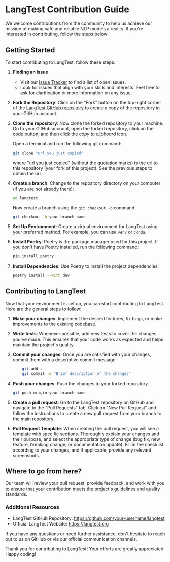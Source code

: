 # LangTest Contribution Guide

We welcome contributions from the community to help us achieve our mission of making safe and reliable NLP models a reality. If you're interested in contributing, follow the steps below:

## Getting Started

To start contributing to LangTest, follow these steps:

1. **Finding an Issue**

   - Visit our [Issue Tracker](https://github.com/JohnSnowLabs/langtest.git/issues) to find a list of open issues.
   - Look for issues that align with your skills and interests. Feel free to ask for clarification or more information on any issue.

2. **Fork the Repository**: Click on the "Fork" button on the top-right corner of the [LangTest GitHub repository](https://github.com/JohnSnowLabs/langtest.git) to create a copy of the repository in your GitHub account.

3. **Clone the repository**: Now clone the forked repository to your machine. Go to your GitHub account, open the forked repository, click on the code button, and then click the _copy to clipboard_ icon.

   Open a terminal and run the following git command:

   ```bash
   git clone "url you just copied"
   ```
   where "url you just copied" (without the quotation marks) is the url to this repository (your fork of this project). See the previous steps to obtain the url.

4. **Create a branch**: Change to the repository directory on your computer (if you are not already there):

   ```bash
   cd langtest
   ```

   Now create a branch using the `git checkout -b` command:

   ```bash
   git checkout -b your-branch-name
   ```

5. **Set Up Environment**: Create a virtual environment for LangTest using your preferred method. For example, you can use `venv` or `conda`.

6. **Install Poetry**: Poetry is the package manager used for this project. If you don't have Poetry installed, run the following command:

   ```bash
   pip install poetry
   ```

7. **Install Dependencies**: Use Poetry to install the project dependencies:

   ```bash
   poetry install --with dev
   ```

## Contributing to LangTest

Now that your environment is set up, you can start contributing to LangTest. Here are the general steps to follow:

1. **Make your changes**: Implement the desired features, fix bugs, or make improvements to the existing codebase.

2. **Write tests**: Whenever possible, add new tests to cover the changes you've made. This ensures that your code works as expected and helps maintain the project's quality.

3. **Commit your changes**: Once you are satisfied with your changes, commit them with a descriptive commit message.

    ```bash 
        git add .
        git commit -m "Brief description of the changes"
    ```
5. **Push your changes**: Push the changes to your forked repository.
    ```bash 
    git push origin your-branch-name
    ```

6. **Create a pull request**: Go to the LangTest repository on GitHub and navigate to the "Pull Requests" tab. Click on "New Pull Request" and follow the instructions to create a new pull request from your branch to the main repository.

7. **Pull Request Template**: When creating the pull request, you will see a template with specific sections. Thoroughly explain your changes and their purpose, and select the appropriate type of change (bug fix, new feature, breaking change, or documentation update). Fill in the checklist according to your changes, and if applicable, provide any relevant screenshots.

## Where to go from here?

Our team will review your pull request, provide feedback, and work with you to ensure that your contribution meets the project's guidelines and quality standards.

### Additional Resources
- LangTest GitHub Repository: https://github.com/your-username/langtest
- Official LangTest Website: https://langtest.org

If you have any questions or need further assistance, don't hesitate to reach out to us on GitHub or via our official communication channels.

Thank you for contributing to LangTest! Your efforts are greatly appreciated. Happy coding!